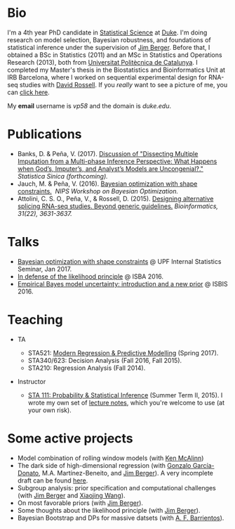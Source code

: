 # Bio
I'm a 4th year PhD candidate in [Statistical Science](http://stat.duke.edu) at [Duke](http://duke.edu). I'm doing research on model selection, Bayesian robustness, and foundations of statistical inference under the supervision of [Jim Berger](http://stat.duke.edu/~berger). Before that, I obtained a BSc in Statistics (2011) and an MSc in Statistics and Operations Research (2013), both from [Universitat Politècnica de Catalunya](http://upc.edu). I completed my Master's thesis in the Biostatistics and Bioinformatics Unit at IRB Barcelona, where I worked on sequential experimental design for RNA-seq studies with [David Rossell](https://sites.google.com/site/rosselldavid/). If you *really* want to see a picture of me, you can [click here](http://VicPena.github.io/mugshot.png).

My **email** username is *vp58* and the domain is *duke.edu*. 

# Publications
* Banks, D. & Peña, V. (2017). [Discussion of "Dissecting Multiple Imputation from a Multi-phase Inference Perspective: What Happens when God’s, Imputer’s, and Analyst’s Models are Uncongenial?."](http://www3.stat.sinica.edu.tw/preprint/SS-2016-0302_Preprint.pdf) *Statistica Sinica (forthcoming).*
* Jauch, M. & Peña, V. (2016). [Bayesian optimization with shape constraints.](https://arxiv.org/abs/1612.08915)  *NIPS Workshop on Bayesian Optimization.*
* Attolini, C. S. O., Peña, V., & Rossell, D. (2015). [Designing alternative splicing RNA-seq studies. Beyond generic guidelines.](https://www.ncbi.nlm.nih.gov/pmc/articles/PMC4757954/) *Bioinformatics, 31(22), 3631-3637.*

# Talks 
* [Bayesian optimization with shape constraints](http://VicPena.github.io/BayesOptUPF.pdf) @ UPF Internal Statistics Seminar, Jan 2017.
* [In defense of the likelihood principle](http://VicPena.github.io/isba2016.pdf) @ ISBA 2016.
* [Empirical Bayes model uncertainty: introduction and a new prior](http://VicPena.github.io/isbis2016.pdf) @ ISBIS 2016.

# Teaching
* TA
  * STA521: [Modern Regression & Predictive Modelling](http://www2.stat.duke.edu/courses/Spring17/sta521/) (Spring 2017).
  * STA340/623: Decision Analysis (Fall 2016, Fall 2015).
  * STA210: Regression Analysis (Fall 2014).

* Instructor
  * [STA 111: Probability & Statistical Inference](http://www2.stat.duke.edu/~vp58/sta111) (Summer Term II, 2015). I wrote my own set of [lecture notes](http://www2.stat.duke.edu/~vp58/sta111), which you're welcome to use (at your own risk).

# Some active projects
* Model combination of rolling window models (with [Ken McAlinn](http://www.mcalinn.com))
* The dark side of high-dimensional regression (with [Gonzalo García-Donato](http://www.uclm.es/profesorado/garcia-donato/), M.A. Martínez-Beneito, and [Jim Berger](http://stat.duke.edu/~berger)). A very incomplete draft can be found [here](https://arxiv.org/abs/1607.02993).
* Subgroup analysis: prior specification and computational challenges (with [Jim Berger](http://stat.duke.edu/~berger) and [Xiaojing Wang](http://merlot.stat.uconn.edu/~xiaojing/)).
* On most favorable priors (with [Jim Berger](http://stat.duke.edu/~berger)).
* Some thoughts about the likelihood principle (with [Jim Berger](http://stat.duke.edu/~berger)).
* Bayesian Bootstrap and DPs for massive datsets (with [A. F. Barrientos](http://anfebar.com)).
